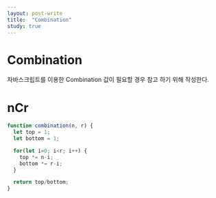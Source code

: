 ```yaml
---
layout: post-write
title:  "Combination"
study: true
---
```



# Combination
  자바스크립트를 이용한 Combination 값이 필요할 경우 참고 하기 위해 작성한다.
 
# nCr
```javascript
function combination(n, r) {
  let top = 1;
  let bottom = 1;

  for(let i=0; i<r; i++) {
    top *= n-i;
    bottom *= r-i;
  }

  return top/bottom;
}
```



